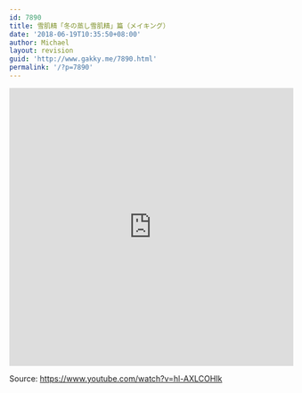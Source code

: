 ```yaml
---
id: 7890
title: 雪肌精「冬の蒸し雪肌精」篇（メイキング）
date: '2018-06-19T10:35:50+08:00'
author: Michael
layout: revision
guid: 'http://www.gakky.me/7890.html'
permalink: '/?p=7890'
---
```


<iframe allowfullscreen="allowfullscreen" frameborder="0" height="498" loading="lazy" src="http://player.youku.com/embed/XMzY3MzIzMjUxNg==" width="510"></iframe>

Source: <https://www.youtube.com/watch?v=hl-AXLCOHIk>
